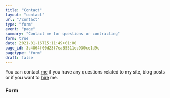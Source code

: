 ```yaml
---
title: "Contact"
layout: "contact"
url: "/contact"
type: "form"
event: "page"
summary: "Contact me for questions or contracting"
form: true
date: 2021-01-16T15:11:49+01:00
page_id: 3c4864f00d23f7ea35511ec930ce1d9c
pagetype: "form"
draft: false
---
```


You can contact [me](/about-me "more about me") if you have any questions related to my site, blog posts or if you want to [hire](/hire-me "Analytics related question?  I can help you") me.

### Form  
